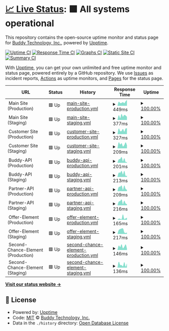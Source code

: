 # [📈 Live Status](https://status.buddy.insure): <!--live status--> **🟩 All systems operational**

This repository contains the open-source uptime monitor and status page for [Buddy Technology, Inc.](https://buddy.insure), powered by [Upptime](https://github.com/upptime/upptime).

[![Uptime CI](https://github.com/Buddy-Technology/buddy-monitoring/workflows/Uptime%20CI/badge.svg)](https://github.com/Buddy-Technology/buddy-monitoring/actions?query=workflow%3A%22Uptime+CI%22)
[![Response Time CI](https://github.com/Buddy-Technology/buddy-monitoring/workflows/Response%20Time%20CI/badge.svg)](https://github.com/Buddy-Technology/buddy-monitoring/actions?query=workflow%3A%22Response+Time+CI%22)
[![Graphs CI](https://github.com/Buddy-Technology/buddy-monitoring/workflows/Graphs%20CI/badge.svg)](https://github.com/Buddy-Technology/buddy-monitoring/actions?query=workflow%3A%22Graphs+CI%22)
[![Static Site CI](https://github.com/Buddy-Technology/buddy-monitoring/workflows/Static%20Site%20CI/badge.svg)](https://github.com/Buddy-Technology/buddy-monitoring/actions?query=workflow%3A%22Static+Site+CI%22)
[![Summary CI](https://github.com/Buddy-Technology/buddy-monitoring/workflows/Summary%20CI/badge.svg)](https://github.com/Buddy-Technology/buddy-monitoring/actions?query=workflow%3A%22Summary+CI%22)

With [Upptime](https://upptime.js.org), you can get your own unlimited and free uptime monitor and status page, powered entirely by a GitHub repository. We use [Issues](https://github.com/Buddy-Technology/buddy-monitoring/issues) as incident reports, [Actions](https://github.com/Buddy-Technology/buddy-monitoring/actions) as uptime monitors, and [Pages](https://status.buddy.insure) for the status page.

<!--start: status pages-->
<!-- This summary is generated by Upptime (https://github.com/upptime/upptime) -->
<!-- Do not edit this manually, your changes will be overwritten -->
<!-- prettier-ignore -->
| URL | Status | History | Response Time | Uptime |
| --- | ------ | ------- | ------------- | ------ |
| <img alt="" src="https://icons.duckduckgo.com/ip3/null.ico" height="13"> Main Site (Production) | 🟩 Up | [main-site-production.yml](https://github.com/Buddy-Technology/buddy-monitoring/commits/HEAD/history/main-site-production.yml) | <details><summary><img alt="Response time graph" src="./graphs/main-site-production/response-time-week.png" height="20"> 449ms</summary><br><a href="https://status.buddy.insure/history/main-site-production"><img alt="Response time 591" src="https://img.shields.io/endpoint?url=https%3A%2F%2Fraw.githubusercontent.com%2FBuddy-Technology%2Fbuddy-monitoring%2FHEAD%2Fapi%2Fmain-site-production%2Fresponse-time.json"></a><br><a href="https://status.buddy.insure/history/main-site-production"><img alt="24-hour response time 390" src="https://img.shields.io/endpoint?url=https%3A%2F%2Fraw.githubusercontent.com%2FBuddy-Technology%2Fbuddy-monitoring%2FHEAD%2Fapi%2Fmain-site-production%2Fresponse-time-day.json"></a><br><a href="https://status.buddy.insure/history/main-site-production"><img alt="7-day response time 449" src="https://img.shields.io/endpoint?url=https%3A%2F%2Fraw.githubusercontent.com%2FBuddy-Technology%2Fbuddy-monitoring%2FHEAD%2Fapi%2Fmain-site-production%2Fresponse-time-week.json"></a><br><a href="https://status.buddy.insure/history/main-site-production"><img alt="30-day response time 569" src="https://img.shields.io/endpoint?url=https%3A%2F%2Fraw.githubusercontent.com%2FBuddy-Technology%2Fbuddy-monitoring%2FHEAD%2Fapi%2Fmain-site-production%2Fresponse-time-month.json"></a><br><a href="https://status.buddy.insure/history/main-site-production"><img alt="1-year response time 591" src="https://img.shields.io/endpoint?url=https%3A%2F%2Fraw.githubusercontent.com%2FBuddy-Technology%2Fbuddy-monitoring%2FHEAD%2Fapi%2Fmain-site-production%2Fresponse-time-year.json"></a></details> | <details><summary><a href="https://status.buddy.insure/history/main-site-production">100.00%</a></summary><a href="https://status.buddy.insure/history/main-site-production"><img alt="All-time uptime 100.00%" src="https://img.shields.io/endpoint?url=https%3A%2F%2Fraw.githubusercontent.com%2FBuddy-Technology%2Fbuddy-monitoring%2FHEAD%2Fapi%2Fmain-site-production%2Fuptime.json"></a><br><a href="https://status.buddy.insure/history/main-site-production"><img alt="24-hour uptime 100.00%" src="https://img.shields.io/endpoint?url=https%3A%2F%2Fraw.githubusercontent.com%2FBuddy-Technology%2Fbuddy-monitoring%2FHEAD%2Fapi%2Fmain-site-production%2Fuptime-day.json"></a><br><a href="https://status.buddy.insure/history/main-site-production"><img alt="7-day uptime 100.00%" src="https://img.shields.io/endpoint?url=https%3A%2F%2Fraw.githubusercontent.com%2FBuddy-Technology%2Fbuddy-monitoring%2FHEAD%2Fapi%2Fmain-site-production%2Fuptime-week.json"></a><br><a href="https://status.buddy.insure/history/main-site-production"><img alt="30-day uptime 100.00%" src="https://img.shields.io/endpoint?url=https%3A%2F%2Fraw.githubusercontent.com%2FBuddy-Technology%2Fbuddy-monitoring%2FHEAD%2Fapi%2Fmain-site-production%2Fuptime-month.json"></a><br><a href="https://status.buddy.insure/history/main-site-production"><img alt="1-year uptime 100.00%" src="https://img.shields.io/endpoint?url=https%3A%2F%2Fraw.githubusercontent.com%2FBuddy-Technology%2Fbuddy-monitoring%2FHEAD%2Fapi%2Fmain-site-production%2Fuptime-year.json"></a></details>
| <img alt="" src="https://icons.duckduckgo.com/ip3/null.ico" height="13"> Main Site (Staging) | 🟩 Up | [main-site-staging.yml](https://github.com/Buddy-Technology/buddy-monitoring/commits/HEAD/history/main-site-staging.yml) | <details><summary><img alt="Response time graph" src="./graphs/main-site-staging/response-time-week.png" height="20"> 377ms</summary><br><a href="https://status.buddy.insure/history/main-site-staging"><img alt="Response time 287" src="https://img.shields.io/endpoint?url=https%3A%2F%2Fraw.githubusercontent.com%2FBuddy-Technology%2Fbuddy-monitoring%2FHEAD%2Fapi%2Fmain-site-staging%2Fresponse-time.json"></a><br><a href="https://status.buddy.insure/history/main-site-staging"><img alt="24-hour response time 421" src="https://img.shields.io/endpoint?url=https%3A%2F%2Fraw.githubusercontent.com%2FBuddy-Technology%2Fbuddy-monitoring%2FHEAD%2Fapi%2Fmain-site-staging%2Fresponse-time-day.json"></a><br><a href="https://status.buddy.insure/history/main-site-staging"><img alt="7-day response time 377" src="https://img.shields.io/endpoint?url=https%3A%2F%2Fraw.githubusercontent.com%2FBuddy-Technology%2Fbuddy-monitoring%2FHEAD%2Fapi%2Fmain-site-staging%2Fresponse-time-week.json"></a><br><a href="https://status.buddy.insure/history/main-site-staging"><img alt="30-day response time 312" src="https://img.shields.io/endpoint?url=https%3A%2F%2Fraw.githubusercontent.com%2FBuddy-Technology%2Fbuddy-monitoring%2FHEAD%2Fapi%2Fmain-site-staging%2Fresponse-time-month.json"></a><br><a href="https://status.buddy.insure/history/main-site-staging"><img alt="1-year response time 287" src="https://img.shields.io/endpoint?url=https%3A%2F%2Fraw.githubusercontent.com%2FBuddy-Technology%2Fbuddy-monitoring%2FHEAD%2Fapi%2Fmain-site-staging%2Fresponse-time-year.json"></a></details> | <details><summary><a href="https://status.buddy.insure/history/main-site-staging">100.00%</a></summary><a href="https://status.buddy.insure/history/main-site-staging"><img alt="All-time uptime 100.00%" src="https://img.shields.io/endpoint?url=https%3A%2F%2Fraw.githubusercontent.com%2FBuddy-Technology%2Fbuddy-monitoring%2FHEAD%2Fapi%2Fmain-site-staging%2Fuptime.json"></a><br><a href="https://status.buddy.insure/history/main-site-staging"><img alt="24-hour uptime 100.00%" src="https://img.shields.io/endpoint?url=https%3A%2F%2Fraw.githubusercontent.com%2FBuddy-Technology%2Fbuddy-monitoring%2FHEAD%2Fapi%2Fmain-site-staging%2Fuptime-day.json"></a><br><a href="https://status.buddy.insure/history/main-site-staging"><img alt="7-day uptime 100.00%" src="https://img.shields.io/endpoint?url=https%3A%2F%2Fraw.githubusercontent.com%2FBuddy-Technology%2Fbuddy-monitoring%2FHEAD%2Fapi%2Fmain-site-staging%2Fuptime-week.json"></a><br><a href="https://status.buddy.insure/history/main-site-staging"><img alt="30-day uptime 100.00%" src="https://img.shields.io/endpoint?url=https%3A%2F%2Fraw.githubusercontent.com%2FBuddy-Technology%2Fbuddy-monitoring%2FHEAD%2Fapi%2Fmain-site-staging%2Fuptime-month.json"></a><br><a href="https://status.buddy.insure/history/main-site-staging"><img alt="1-year uptime 100.00%" src="https://img.shields.io/endpoint?url=https%3A%2F%2Fraw.githubusercontent.com%2FBuddy-Technology%2Fbuddy-monitoring%2FHEAD%2Fapi%2Fmain-site-staging%2Fuptime-year.json"></a></details>
| <img alt="" src="https://icons.duckduckgo.com/ip3/null.ico" height="13"> Customer Site (Production) | 🟩 Up | [customer-site-production.yml](https://github.com/Buddy-Technology/buddy-monitoring/commits/HEAD/history/customer-site-production.yml) | <details><summary><img alt="Response time graph" src="./graphs/customer-site-production/response-time-week.png" height="20"> 327ms</summary><br><a href="https://status.buddy.insure/history/customer-site-production"><img alt="Response time 298" src="https://img.shields.io/endpoint?url=https%3A%2F%2Fraw.githubusercontent.com%2FBuddy-Technology%2Fbuddy-monitoring%2FHEAD%2Fapi%2Fcustomer-site-production%2Fresponse-time.json"></a><br><a href="https://status.buddy.insure/history/customer-site-production"><img alt="24-hour response time 522" src="https://img.shields.io/endpoint?url=https%3A%2F%2Fraw.githubusercontent.com%2FBuddy-Technology%2Fbuddy-monitoring%2FHEAD%2Fapi%2Fcustomer-site-production%2Fresponse-time-day.json"></a><br><a href="https://status.buddy.insure/history/customer-site-production"><img alt="7-day response time 327" src="https://img.shields.io/endpoint?url=https%3A%2F%2Fraw.githubusercontent.com%2FBuddy-Technology%2Fbuddy-monitoring%2FHEAD%2Fapi%2Fcustomer-site-production%2Fresponse-time-week.json"></a><br><a href="https://status.buddy.insure/history/customer-site-production"><img alt="30-day response time 269" src="https://img.shields.io/endpoint?url=https%3A%2F%2Fraw.githubusercontent.com%2FBuddy-Technology%2Fbuddy-monitoring%2FHEAD%2Fapi%2Fcustomer-site-production%2Fresponse-time-month.json"></a><br><a href="https://status.buddy.insure/history/customer-site-production"><img alt="1-year response time 298" src="https://img.shields.io/endpoint?url=https%3A%2F%2Fraw.githubusercontent.com%2FBuddy-Technology%2Fbuddy-monitoring%2FHEAD%2Fapi%2Fcustomer-site-production%2Fresponse-time-year.json"></a></details> | <details><summary><a href="https://status.buddy.insure/history/customer-site-production">100.00%</a></summary><a href="https://status.buddy.insure/history/customer-site-production"><img alt="All-time uptime 100.00%" src="https://img.shields.io/endpoint?url=https%3A%2F%2Fraw.githubusercontent.com%2FBuddy-Technology%2Fbuddy-monitoring%2FHEAD%2Fapi%2Fcustomer-site-production%2Fuptime.json"></a><br><a href="https://status.buddy.insure/history/customer-site-production"><img alt="24-hour uptime 100.00%" src="https://img.shields.io/endpoint?url=https%3A%2F%2Fraw.githubusercontent.com%2FBuddy-Technology%2Fbuddy-monitoring%2FHEAD%2Fapi%2Fcustomer-site-production%2Fuptime-day.json"></a><br><a href="https://status.buddy.insure/history/customer-site-production"><img alt="7-day uptime 100.00%" src="https://img.shields.io/endpoint?url=https%3A%2F%2Fraw.githubusercontent.com%2FBuddy-Technology%2Fbuddy-monitoring%2FHEAD%2Fapi%2Fcustomer-site-production%2Fuptime-week.json"></a><br><a href="https://status.buddy.insure/history/customer-site-production"><img alt="30-day uptime 100.00%" src="https://img.shields.io/endpoint?url=https%3A%2F%2Fraw.githubusercontent.com%2FBuddy-Technology%2Fbuddy-monitoring%2FHEAD%2Fapi%2Fcustomer-site-production%2Fuptime-month.json"></a><br><a href="https://status.buddy.insure/history/customer-site-production"><img alt="1-year uptime 100.00%" src="https://img.shields.io/endpoint?url=https%3A%2F%2Fraw.githubusercontent.com%2FBuddy-Technology%2Fbuddy-monitoring%2FHEAD%2Fapi%2Fcustomer-site-production%2Fuptime-year.json"></a></details>
| <img alt="" src="https://icons.duckduckgo.com/ip3/null.ico" height="13"> Customer Site (Staging) | 🟩 Up | [customer-site-staging.yml](https://github.com/Buddy-Technology/buddy-monitoring/commits/HEAD/history/customer-site-staging.yml) | <details><summary><img alt="Response time graph" src="./graphs/customer-site-staging/response-time-week.png" height="20"> 209ms</summary><br><a href="https://status.buddy.insure/history/customer-site-staging"><img alt="Response time 271" src="https://img.shields.io/endpoint?url=https%3A%2F%2Fraw.githubusercontent.com%2FBuddy-Technology%2Fbuddy-monitoring%2FHEAD%2Fapi%2Fcustomer-site-staging%2Fresponse-time.json"></a><br><a href="https://status.buddy.insure/history/customer-site-staging"><img alt="24-hour response time 209" src="https://img.shields.io/endpoint?url=https%3A%2F%2Fraw.githubusercontent.com%2FBuddy-Technology%2Fbuddy-monitoring%2FHEAD%2Fapi%2Fcustomer-site-staging%2Fresponse-time-day.json"></a><br><a href="https://status.buddy.insure/history/customer-site-staging"><img alt="7-day response time 209" src="https://img.shields.io/endpoint?url=https%3A%2F%2Fraw.githubusercontent.com%2FBuddy-Technology%2Fbuddy-monitoring%2FHEAD%2Fapi%2Fcustomer-site-staging%2Fresponse-time-week.json"></a><br><a href="https://status.buddy.insure/history/customer-site-staging"><img alt="30-day response time 265" src="https://img.shields.io/endpoint?url=https%3A%2F%2Fraw.githubusercontent.com%2FBuddy-Technology%2Fbuddy-monitoring%2FHEAD%2Fapi%2Fcustomer-site-staging%2Fresponse-time-month.json"></a><br><a href="https://status.buddy.insure/history/customer-site-staging"><img alt="1-year response time 271" src="https://img.shields.io/endpoint?url=https%3A%2F%2Fraw.githubusercontent.com%2FBuddy-Technology%2Fbuddy-monitoring%2FHEAD%2Fapi%2Fcustomer-site-staging%2Fresponse-time-year.json"></a></details> | <details><summary><a href="https://status.buddy.insure/history/customer-site-staging">100.00%</a></summary><a href="https://status.buddy.insure/history/customer-site-staging"><img alt="All-time uptime 100.00%" src="https://img.shields.io/endpoint?url=https%3A%2F%2Fraw.githubusercontent.com%2FBuddy-Technology%2Fbuddy-monitoring%2FHEAD%2Fapi%2Fcustomer-site-staging%2Fuptime.json"></a><br><a href="https://status.buddy.insure/history/customer-site-staging"><img alt="24-hour uptime 100.00%" src="https://img.shields.io/endpoint?url=https%3A%2F%2Fraw.githubusercontent.com%2FBuddy-Technology%2Fbuddy-monitoring%2FHEAD%2Fapi%2Fcustomer-site-staging%2Fuptime-day.json"></a><br><a href="https://status.buddy.insure/history/customer-site-staging"><img alt="7-day uptime 100.00%" src="https://img.shields.io/endpoint?url=https%3A%2F%2Fraw.githubusercontent.com%2FBuddy-Technology%2Fbuddy-monitoring%2FHEAD%2Fapi%2Fcustomer-site-staging%2Fuptime-week.json"></a><br><a href="https://status.buddy.insure/history/customer-site-staging"><img alt="30-day uptime 100.00%" src="https://img.shields.io/endpoint?url=https%3A%2F%2Fraw.githubusercontent.com%2FBuddy-Technology%2Fbuddy-monitoring%2FHEAD%2Fapi%2Fcustomer-site-staging%2Fuptime-month.json"></a><br><a href="https://status.buddy.insure/history/customer-site-staging"><img alt="1-year uptime 100.00%" src="https://img.shields.io/endpoint?url=https%3A%2F%2Fraw.githubusercontent.com%2FBuddy-Technology%2Fbuddy-monitoring%2FHEAD%2Fapi%2Fcustomer-site-staging%2Fuptime-year.json"></a></details>
| <img alt="" src="https://icons.duckduckgo.com/ip3/null.ico" height="13"> Buddy-API (Production) | 🟩 Up | [buddy-api-production.yml](https://github.com/Buddy-Technology/buddy-monitoring/commits/HEAD/history/buddy-api-production.yml) | <details><summary><img alt="Response time graph" src="./graphs/buddy-api-production/response-time-week.png" height="20"> 201ms</summary><br><a href="https://status.buddy.insure/history/buddy-api-production"><img alt="Response time 199" src="https://img.shields.io/endpoint?url=https%3A%2F%2Fraw.githubusercontent.com%2FBuddy-Technology%2Fbuddy-monitoring%2FHEAD%2Fapi%2Fbuddy-api-production%2Fresponse-time.json"></a><br><a href="https://status.buddy.insure/history/buddy-api-production"><img alt="24-hour response time 346" src="https://img.shields.io/endpoint?url=https%3A%2F%2Fraw.githubusercontent.com%2FBuddy-Technology%2Fbuddy-monitoring%2FHEAD%2Fapi%2Fbuddy-api-production%2Fresponse-time-day.json"></a><br><a href="https://status.buddy.insure/history/buddy-api-production"><img alt="7-day response time 201" src="https://img.shields.io/endpoint?url=https%3A%2F%2Fraw.githubusercontent.com%2FBuddy-Technology%2Fbuddy-monitoring%2FHEAD%2Fapi%2Fbuddy-api-production%2Fresponse-time-week.json"></a><br><a href="https://status.buddy.insure/history/buddy-api-production"><img alt="30-day response time 187" src="https://img.shields.io/endpoint?url=https%3A%2F%2Fraw.githubusercontent.com%2FBuddy-Technology%2Fbuddy-monitoring%2FHEAD%2Fapi%2Fbuddy-api-production%2Fresponse-time-month.json"></a><br><a href="https://status.buddy.insure/history/buddy-api-production"><img alt="1-year response time 199" src="https://img.shields.io/endpoint?url=https%3A%2F%2Fraw.githubusercontent.com%2FBuddy-Technology%2Fbuddy-monitoring%2FHEAD%2Fapi%2Fbuddy-api-production%2Fresponse-time-year.json"></a></details> | <details><summary><a href="https://status.buddy.insure/history/buddy-api-production">100.00%</a></summary><a href="https://status.buddy.insure/history/buddy-api-production"><img alt="All-time uptime 100.00%" src="https://img.shields.io/endpoint?url=https%3A%2F%2Fraw.githubusercontent.com%2FBuddy-Technology%2Fbuddy-monitoring%2FHEAD%2Fapi%2Fbuddy-api-production%2Fuptime.json"></a><br><a href="https://status.buddy.insure/history/buddy-api-production"><img alt="24-hour uptime 100.00%" src="https://img.shields.io/endpoint?url=https%3A%2F%2Fraw.githubusercontent.com%2FBuddy-Technology%2Fbuddy-monitoring%2FHEAD%2Fapi%2Fbuddy-api-production%2Fuptime-day.json"></a><br><a href="https://status.buddy.insure/history/buddy-api-production"><img alt="7-day uptime 100.00%" src="https://img.shields.io/endpoint?url=https%3A%2F%2Fraw.githubusercontent.com%2FBuddy-Technology%2Fbuddy-monitoring%2FHEAD%2Fapi%2Fbuddy-api-production%2Fuptime-week.json"></a><br><a href="https://status.buddy.insure/history/buddy-api-production"><img alt="30-day uptime 100.00%" src="https://img.shields.io/endpoint?url=https%3A%2F%2Fraw.githubusercontent.com%2FBuddy-Technology%2Fbuddy-monitoring%2FHEAD%2Fapi%2Fbuddy-api-production%2Fuptime-month.json"></a><br><a href="https://status.buddy.insure/history/buddy-api-production"><img alt="1-year uptime 100.00%" src="https://img.shields.io/endpoint?url=https%3A%2F%2Fraw.githubusercontent.com%2FBuddy-Technology%2Fbuddy-monitoring%2FHEAD%2Fapi%2Fbuddy-api-production%2Fuptime-year.json"></a></details>
| <img alt="" src="https://icons.duckduckgo.com/ip3/null.ico" height="13"> Buddy-API (Staging) | 🟩 Up | [buddy-api-staging.yml](https://github.com/Buddy-Technology/buddy-monitoring/commits/HEAD/history/buddy-api-staging.yml) | <details><summary><img alt="Response time graph" src="./graphs/buddy-api-staging/response-time-week.png" height="20"> 213ms</summary><br><a href="https://status.buddy.insure/history/buddy-api-staging"><img alt="Response time 192" src="https://img.shields.io/endpoint?url=https%3A%2F%2Fraw.githubusercontent.com%2FBuddy-Technology%2Fbuddy-monitoring%2FHEAD%2Fapi%2Fbuddy-api-staging%2Fresponse-time.json"></a><br><a href="https://status.buddy.insure/history/buddy-api-staging"><img alt="24-hour response time 339" src="https://img.shields.io/endpoint?url=https%3A%2F%2Fraw.githubusercontent.com%2FBuddy-Technology%2Fbuddy-monitoring%2FHEAD%2Fapi%2Fbuddy-api-staging%2Fresponse-time-day.json"></a><br><a href="https://status.buddy.insure/history/buddy-api-staging"><img alt="7-day response time 213" src="https://img.shields.io/endpoint?url=https%3A%2F%2Fraw.githubusercontent.com%2FBuddy-Technology%2Fbuddy-monitoring%2FHEAD%2Fapi%2Fbuddy-api-staging%2Fresponse-time-week.json"></a><br><a href="https://status.buddy.insure/history/buddy-api-staging"><img alt="30-day response time 177" src="https://img.shields.io/endpoint?url=https%3A%2F%2Fraw.githubusercontent.com%2FBuddy-Technology%2Fbuddy-monitoring%2FHEAD%2Fapi%2Fbuddy-api-staging%2Fresponse-time-month.json"></a><br><a href="https://status.buddy.insure/history/buddy-api-staging"><img alt="1-year response time 192" src="https://img.shields.io/endpoint?url=https%3A%2F%2Fraw.githubusercontent.com%2FBuddy-Technology%2Fbuddy-monitoring%2FHEAD%2Fapi%2Fbuddy-api-staging%2Fresponse-time-year.json"></a></details> | <details><summary><a href="https://status.buddy.insure/history/buddy-api-staging">100.00%</a></summary><a href="https://status.buddy.insure/history/buddy-api-staging"><img alt="All-time uptime 100.00%" src="https://img.shields.io/endpoint?url=https%3A%2F%2Fraw.githubusercontent.com%2FBuddy-Technology%2Fbuddy-monitoring%2FHEAD%2Fapi%2Fbuddy-api-staging%2Fuptime.json"></a><br><a href="https://status.buddy.insure/history/buddy-api-staging"><img alt="24-hour uptime 100.00%" src="https://img.shields.io/endpoint?url=https%3A%2F%2Fraw.githubusercontent.com%2FBuddy-Technology%2Fbuddy-monitoring%2FHEAD%2Fapi%2Fbuddy-api-staging%2Fuptime-day.json"></a><br><a href="https://status.buddy.insure/history/buddy-api-staging"><img alt="7-day uptime 100.00%" src="https://img.shields.io/endpoint?url=https%3A%2F%2Fraw.githubusercontent.com%2FBuddy-Technology%2Fbuddy-monitoring%2FHEAD%2Fapi%2Fbuddy-api-staging%2Fuptime-week.json"></a><br><a href="https://status.buddy.insure/history/buddy-api-staging"><img alt="30-day uptime 100.00%" src="https://img.shields.io/endpoint?url=https%3A%2F%2Fraw.githubusercontent.com%2FBuddy-Technology%2Fbuddy-monitoring%2FHEAD%2Fapi%2Fbuddy-api-staging%2Fuptime-month.json"></a><br><a href="https://status.buddy.insure/history/buddy-api-staging"><img alt="1-year uptime 100.00%" src="https://img.shields.io/endpoint?url=https%3A%2F%2Fraw.githubusercontent.com%2FBuddy-Technology%2Fbuddy-monitoring%2FHEAD%2Fapi%2Fbuddy-api-staging%2Fuptime-year.json"></a></details>
| <img alt="" src="https://icons.duckduckgo.com/ip3/null.ico" height="13"> Partner-API (Production) | 🟩 Up | [partner-api-production.yml](https://github.com/Buddy-Technology/buddy-monitoring/commits/HEAD/history/partner-api-production.yml) | <details><summary><img alt="Response time graph" src="./graphs/partner-api-production/response-time-week.png" height="20"> 209ms</summary><br><a href="https://status.buddy.insure/history/partner-api-production"><img alt="Response time 191" src="https://img.shields.io/endpoint?url=https%3A%2F%2Fraw.githubusercontent.com%2FBuddy-Technology%2Fbuddy-monitoring%2FHEAD%2Fapi%2Fpartner-api-production%2Fresponse-time.json"></a><br><a href="https://status.buddy.insure/history/partner-api-production"><img alt="24-hour response time 348" src="https://img.shields.io/endpoint?url=https%3A%2F%2Fraw.githubusercontent.com%2FBuddy-Technology%2Fbuddy-monitoring%2FHEAD%2Fapi%2Fpartner-api-production%2Fresponse-time-day.json"></a><br><a href="https://status.buddy.insure/history/partner-api-production"><img alt="7-day response time 209" src="https://img.shields.io/endpoint?url=https%3A%2F%2Fraw.githubusercontent.com%2FBuddy-Technology%2Fbuddy-monitoring%2FHEAD%2Fapi%2Fpartner-api-production%2Fresponse-time-week.json"></a><br><a href="https://status.buddy.insure/history/partner-api-production"><img alt="30-day response time 179" src="https://img.shields.io/endpoint?url=https%3A%2F%2Fraw.githubusercontent.com%2FBuddy-Technology%2Fbuddy-monitoring%2FHEAD%2Fapi%2Fpartner-api-production%2Fresponse-time-month.json"></a><br><a href="https://status.buddy.insure/history/partner-api-production"><img alt="1-year response time 191" src="https://img.shields.io/endpoint?url=https%3A%2F%2Fraw.githubusercontent.com%2FBuddy-Technology%2Fbuddy-monitoring%2FHEAD%2Fapi%2Fpartner-api-production%2Fresponse-time-year.json"></a></details> | <details><summary><a href="https://status.buddy.insure/history/partner-api-production">100.00%</a></summary><a href="https://status.buddy.insure/history/partner-api-production"><img alt="All-time uptime 100.00%" src="https://img.shields.io/endpoint?url=https%3A%2F%2Fraw.githubusercontent.com%2FBuddy-Technology%2Fbuddy-monitoring%2FHEAD%2Fapi%2Fpartner-api-production%2Fuptime.json"></a><br><a href="https://status.buddy.insure/history/partner-api-production"><img alt="24-hour uptime 100.00%" src="https://img.shields.io/endpoint?url=https%3A%2F%2Fraw.githubusercontent.com%2FBuddy-Technology%2Fbuddy-monitoring%2FHEAD%2Fapi%2Fpartner-api-production%2Fuptime-day.json"></a><br><a href="https://status.buddy.insure/history/partner-api-production"><img alt="7-day uptime 100.00%" src="https://img.shields.io/endpoint?url=https%3A%2F%2Fraw.githubusercontent.com%2FBuddy-Technology%2Fbuddy-monitoring%2FHEAD%2Fapi%2Fpartner-api-production%2Fuptime-week.json"></a><br><a href="https://status.buddy.insure/history/partner-api-production"><img alt="30-day uptime 100.00%" src="https://img.shields.io/endpoint?url=https%3A%2F%2Fraw.githubusercontent.com%2FBuddy-Technology%2Fbuddy-monitoring%2FHEAD%2Fapi%2Fpartner-api-production%2Fuptime-month.json"></a><br><a href="https://status.buddy.insure/history/partner-api-production"><img alt="1-year uptime 100.00%" src="https://img.shields.io/endpoint?url=https%3A%2F%2Fraw.githubusercontent.com%2FBuddy-Technology%2Fbuddy-monitoring%2FHEAD%2Fapi%2Fpartner-api-production%2Fuptime-year.json"></a></details>
| <img alt="" src="https://icons.duckduckgo.com/ip3/null.ico" height="13"> Partner-API (Staging) | 🟩 Up | [partner-api-staging.yml](https://github.com/Buddy-Technology/buddy-monitoring/commits/HEAD/history/partner-api-staging.yml) | <details><summary><img alt="Response time graph" src="./graphs/partner-api-staging/response-time-week.png" height="20"> 216ms</summary><br><a href="https://status.buddy.insure/history/partner-api-staging"><img alt="Response time 180" src="https://img.shields.io/endpoint?url=https%3A%2F%2Fraw.githubusercontent.com%2FBuddy-Technology%2Fbuddy-monitoring%2FHEAD%2Fapi%2Fpartner-api-staging%2Fresponse-time.json"></a><br><a href="https://status.buddy.insure/history/partner-api-staging"><img alt="24-hour response time 345" src="https://img.shields.io/endpoint?url=https%3A%2F%2Fraw.githubusercontent.com%2FBuddy-Technology%2Fbuddy-monitoring%2FHEAD%2Fapi%2Fpartner-api-staging%2Fresponse-time-day.json"></a><br><a href="https://status.buddy.insure/history/partner-api-staging"><img alt="7-day response time 216" src="https://img.shields.io/endpoint?url=https%3A%2F%2Fraw.githubusercontent.com%2FBuddy-Technology%2Fbuddy-monitoring%2FHEAD%2Fapi%2Fpartner-api-staging%2Fresponse-time-week.json"></a><br><a href="https://status.buddy.insure/history/partner-api-staging"><img alt="30-day response time 180" src="https://img.shields.io/endpoint?url=https%3A%2F%2Fraw.githubusercontent.com%2FBuddy-Technology%2Fbuddy-monitoring%2FHEAD%2Fapi%2Fpartner-api-staging%2Fresponse-time-month.json"></a><br><a href="https://status.buddy.insure/history/partner-api-staging"><img alt="1-year response time 180" src="https://img.shields.io/endpoint?url=https%3A%2F%2Fraw.githubusercontent.com%2FBuddy-Technology%2Fbuddy-monitoring%2FHEAD%2Fapi%2Fpartner-api-staging%2Fresponse-time-year.json"></a></details> | <details><summary><a href="https://status.buddy.insure/history/partner-api-staging">100.00%</a></summary><a href="https://status.buddy.insure/history/partner-api-staging"><img alt="All-time uptime 100.00%" src="https://img.shields.io/endpoint?url=https%3A%2F%2Fraw.githubusercontent.com%2FBuddy-Technology%2Fbuddy-monitoring%2FHEAD%2Fapi%2Fpartner-api-staging%2Fuptime.json"></a><br><a href="https://status.buddy.insure/history/partner-api-staging"><img alt="24-hour uptime 100.00%" src="https://img.shields.io/endpoint?url=https%3A%2F%2Fraw.githubusercontent.com%2FBuddy-Technology%2Fbuddy-monitoring%2FHEAD%2Fapi%2Fpartner-api-staging%2Fuptime-day.json"></a><br><a href="https://status.buddy.insure/history/partner-api-staging"><img alt="7-day uptime 100.00%" src="https://img.shields.io/endpoint?url=https%3A%2F%2Fraw.githubusercontent.com%2FBuddy-Technology%2Fbuddy-monitoring%2FHEAD%2Fapi%2Fpartner-api-staging%2Fuptime-week.json"></a><br><a href="https://status.buddy.insure/history/partner-api-staging"><img alt="30-day uptime 100.00%" src="https://img.shields.io/endpoint?url=https%3A%2F%2Fraw.githubusercontent.com%2FBuddy-Technology%2Fbuddy-monitoring%2FHEAD%2Fapi%2Fpartner-api-staging%2Fuptime-month.json"></a><br><a href="https://status.buddy.insure/history/partner-api-staging"><img alt="1-year uptime 100.00%" src="https://img.shields.io/endpoint?url=https%3A%2F%2Fraw.githubusercontent.com%2FBuddy-Technology%2Fbuddy-monitoring%2FHEAD%2Fapi%2Fpartner-api-staging%2Fuptime-year.json"></a></details>
| <img alt="" src="https://icons.duckduckgo.com/ip3/null.ico" height="13"> Offer-Element (Production) | 🟩 Up | [offer-element-production.yml](https://github.com/Buddy-Technology/buddy-monitoring/commits/HEAD/history/offer-element-production.yml) | <details><summary><img alt="Response time graph" src="./graphs/offer-element-production/response-time-week.png" height="20"> 165ms</summary><br><a href="https://status.buddy.insure/history/offer-element-production"><img alt="Response time 205" src="https://img.shields.io/endpoint?url=https%3A%2F%2Fraw.githubusercontent.com%2FBuddy-Technology%2Fbuddy-monitoring%2FHEAD%2Fapi%2Foffer-element-production%2Fresponse-time.json"></a><br><a href="https://status.buddy.insure/history/offer-element-production"><img alt="24-hour response time 145" src="https://img.shields.io/endpoint?url=https%3A%2F%2Fraw.githubusercontent.com%2FBuddy-Technology%2Fbuddy-monitoring%2FHEAD%2Fapi%2Foffer-element-production%2Fresponse-time-day.json"></a><br><a href="https://status.buddy.insure/history/offer-element-production"><img alt="7-day response time 165" src="https://img.shields.io/endpoint?url=https%3A%2F%2Fraw.githubusercontent.com%2FBuddy-Technology%2Fbuddy-monitoring%2FHEAD%2Fapi%2Foffer-element-production%2Fresponse-time-week.json"></a><br><a href="https://status.buddy.insure/history/offer-element-production"><img alt="30-day response time 215" src="https://img.shields.io/endpoint?url=https%3A%2F%2Fraw.githubusercontent.com%2FBuddy-Technology%2Fbuddy-monitoring%2FHEAD%2Fapi%2Foffer-element-production%2Fresponse-time-month.json"></a><br><a href="https://status.buddy.insure/history/offer-element-production"><img alt="1-year response time 205" src="https://img.shields.io/endpoint?url=https%3A%2F%2Fraw.githubusercontent.com%2FBuddy-Technology%2Fbuddy-monitoring%2FHEAD%2Fapi%2Foffer-element-production%2Fresponse-time-year.json"></a></details> | <details><summary><a href="https://status.buddy.insure/history/offer-element-production">100.00%</a></summary><a href="https://status.buddy.insure/history/offer-element-production"><img alt="All-time uptime 100.00%" src="https://img.shields.io/endpoint?url=https%3A%2F%2Fraw.githubusercontent.com%2FBuddy-Technology%2Fbuddy-monitoring%2FHEAD%2Fapi%2Foffer-element-production%2Fuptime.json"></a><br><a href="https://status.buddy.insure/history/offer-element-production"><img alt="24-hour uptime 100.00%" src="https://img.shields.io/endpoint?url=https%3A%2F%2Fraw.githubusercontent.com%2FBuddy-Technology%2Fbuddy-monitoring%2FHEAD%2Fapi%2Foffer-element-production%2Fuptime-day.json"></a><br><a href="https://status.buddy.insure/history/offer-element-production"><img alt="7-day uptime 100.00%" src="https://img.shields.io/endpoint?url=https%3A%2F%2Fraw.githubusercontent.com%2FBuddy-Technology%2Fbuddy-monitoring%2FHEAD%2Fapi%2Foffer-element-production%2Fuptime-week.json"></a><br><a href="https://status.buddy.insure/history/offer-element-production"><img alt="30-day uptime 100.00%" src="https://img.shields.io/endpoint?url=https%3A%2F%2Fraw.githubusercontent.com%2FBuddy-Technology%2Fbuddy-monitoring%2FHEAD%2Fapi%2Foffer-element-production%2Fuptime-month.json"></a><br><a href="https://status.buddy.insure/history/offer-element-production"><img alt="1-year uptime 100.00%" src="https://img.shields.io/endpoint?url=https%3A%2F%2Fraw.githubusercontent.com%2FBuddy-Technology%2Fbuddy-monitoring%2FHEAD%2Fapi%2Foffer-element-production%2Fuptime-year.json"></a></details>
| <img alt="" src="https://icons.duckduckgo.com/ip3/null.ico" height="13"> Offer-Element (Staging) | 🟩 Up | [offer-element-staging.yml](https://github.com/Buddy-Technology/buddy-monitoring/commits/HEAD/history/offer-element-staging.yml) | <details><summary><img alt="Response time graph" src="./graphs/offer-element-staging/response-time-week.png" height="20"> 217ms</summary><br><a href="https://status.buddy.insure/history/offer-element-staging"><img alt="Response time 161" src="https://img.shields.io/endpoint?url=https%3A%2F%2Fraw.githubusercontent.com%2FBuddy-Technology%2Fbuddy-monitoring%2FHEAD%2Fapi%2Foffer-element-staging%2Fresponse-time.json"></a><br><a href="https://status.buddy.insure/history/offer-element-staging"><img alt="24-hour response time 435" src="https://img.shields.io/endpoint?url=https%3A%2F%2Fraw.githubusercontent.com%2FBuddy-Technology%2Fbuddy-monitoring%2FHEAD%2Fapi%2Foffer-element-staging%2Fresponse-time-day.json"></a><br><a href="https://status.buddy.insure/history/offer-element-staging"><img alt="7-day response time 217" src="https://img.shields.io/endpoint?url=https%3A%2F%2Fraw.githubusercontent.com%2FBuddy-Technology%2Fbuddy-monitoring%2FHEAD%2Fapi%2Foffer-element-staging%2Fresponse-time-week.json"></a><br><a href="https://status.buddy.insure/history/offer-element-staging"><img alt="30-day response time 158" src="https://img.shields.io/endpoint?url=https%3A%2F%2Fraw.githubusercontent.com%2FBuddy-Technology%2Fbuddy-monitoring%2FHEAD%2Fapi%2Foffer-element-staging%2Fresponse-time-month.json"></a><br><a href="https://status.buddy.insure/history/offer-element-staging"><img alt="1-year response time 161" src="https://img.shields.io/endpoint?url=https%3A%2F%2Fraw.githubusercontent.com%2FBuddy-Technology%2Fbuddy-monitoring%2FHEAD%2Fapi%2Foffer-element-staging%2Fresponse-time-year.json"></a></details> | <details><summary><a href="https://status.buddy.insure/history/offer-element-staging">100.00%</a></summary><a href="https://status.buddy.insure/history/offer-element-staging"><img alt="All-time uptime 100.00%" src="https://img.shields.io/endpoint?url=https%3A%2F%2Fraw.githubusercontent.com%2FBuddy-Technology%2Fbuddy-monitoring%2FHEAD%2Fapi%2Foffer-element-staging%2Fuptime.json"></a><br><a href="https://status.buddy.insure/history/offer-element-staging"><img alt="24-hour uptime 100.00%" src="https://img.shields.io/endpoint?url=https%3A%2F%2Fraw.githubusercontent.com%2FBuddy-Technology%2Fbuddy-monitoring%2FHEAD%2Fapi%2Foffer-element-staging%2Fuptime-day.json"></a><br><a href="https://status.buddy.insure/history/offer-element-staging"><img alt="7-day uptime 100.00%" src="https://img.shields.io/endpoint?url=https%3A%2F%2Fraw.githubusercontent.com%2FBuddy-Technology%2Fbuddy-monitoring%2FHEAD%2Fapi%2Foffer-element-staging%2Fuptime-week.json"></a><br><a href="https://status.buddy.insure/history/offer-element-staging"><img alt="30-day uptime 100.00%" src="https://img.shields.io/endpoint?url=https%3A%2F%2Fraw.githubusercontent.com%2FBuddy-Technology%2Fbuddy-monitoring%2FHEAD%2Fapi%2Foffer-element-staging%2Fuptime-month.json"></a><br><a href="https://status.buddy.insure/history/offer-element-staging"><img alt="1-year uptime 100.00%" src="https://img.shields.io/endpoint?url=https%3A%2F%2Fraw.githubusercontent.com%2FBuddy-Technology%2Fbuddy-monitoring%2FHEAD%2Fapi%2Foffer-element-staging%2Fuptime-year.json"></a></details>
| <img alt="" src="https://icons.duckduckgo.com/ip3/null.ico" height="13"> Second-Chance-Element (Production) | 🟩 Up | [second-chance-element-production.yml](https://github.com/Buddy-Technology/buddy-monitoring/commits/HEAD/history/second-chance-element-production.yml) | <details><summary><img alt="Response time graph" src="./graphs/second-chance-element-production/response-time-week.png" height="20"> 146ms</summary><br><a href="https://status.buddy.insure/history/second-chance-element-production"><img alt="Response time 203" src="https://img.shields.io/endpoint?url=https%3A%2F%2Fraw.githubusercontent.com%2FBuddy-Technology%2Fbuddy-monitoring%2FHEAD%2Fapi%2Fsecond-chance-element-production%2Fresponse-time.json"></a><br><a href="https://status.buddy.insure/history/second-chance-element-production"><img alt="24-hour response time 226" src="https://img.shields.io/endpoint?url=https%3A%2F%2Fraw.githubusercontent.com%2FBuddy-Technology%2Fbuddy-monitoring%2FHEAD%2Fapi%2Fsecond-chance-element-production%2Fresponse-time-day.json"></a><br><a href="https://status.buddy.insure/history/second-chance-element-production"><img alt="7-day response time 146" src="https://img.shields.io/endpoint?url=https%3A%2F%2Fraw.githubusercontent.com%2FBuddy-Technology%2Fbuddy-monitoring%2FHEAD%2Fapi%2Fsecond-chance-element-production%2Fresponse-time-week.json"></a><br><a href="https://status.buddy.insure/history/second-chance-element-production"><img alt="30-day response time 194" src="https://img.shields.io/endpoint?url=https%3A%2F%2Fraw.githubusercontent.com%2FBuddy-Technology%2Fbuddy-monitoring%2FHEAD%2Fapi%2Fsecond-chance-element-production%2Fresponse-time-month.json"></a><br><a href="https://status.buddy.insure/history/second-chance-element-production"><img alt="1-year response time 203" src="https://img.shields.io/endpoint?url=https%3A%2F%2Fraw.githubusercontent.com%2FBuddy-Technology%2Fbuddy-monitoring%2FHEAD%2Fapi%2Fsecond-chance-element-production%2Fresponse-time-year.json"></a></details> | <details><summary><a href="https://status.buddy.insure/history/second-chance-element-production">100.00%</a></summary><a href="https://status.buddy.insure/history/second-chance-element-production"><img alt="All-time uptime 100.00%" src="https://img.shields.io/endpoint?url=https%3A%2F%2Fraw.githubusercontent.com%2FBuddy-Technology%2Fbuddy-monitoring%2FHEAD%2Fapi%2Fsecond-chance-element-production%2Fuptime.json"></a><br><a href="https://status.buddy.insure/history/second-chance-element-production"><img alt="24-hour uptime 100.00%" src="https://img.shields.io/endpoint?url=https%3A%2F%2Fraw.githubusercontent.com%2FBuddy-Technology%2Fbuddy-monitoring%2FHEAD%2Fapi%2Fsecond-chance-element-production%2Fuptime-day.json"></a><br><a href="https://status.buddy.insure/history/second-chance-element-production"><img alt="7-day uptime 100.00%" src="https://img.shields.io/endpoint?url=https%3A%2F%2Fraw.githubusercontent.com%2FBuddy-Technology%2Fbuddy-monitoring%2FHEAD%2Fapi%2Fsecond-chance-element-production%2Fuptime-week.json"></a><br><a href="https://status.buddy.insure/history/second-chance-element-production"><img alt="30-day uptime 100.00%" src="https://img.shields.io/endpoint?url=https%3A%2F%2Fraw.githubusercontent.com%2FBuddy-Technology%2Fbuddy-monitoring%2FHEAD%2Fapi%2Fsecond-chance-element-production%2Fuptime-month.json"></a><br><a href="https://status.buddy.insure/history/second-chance-element-production"><img alt="1-year uptime 100.00%" src="https://img.shields.io/endpoint?url=https%3A%2F%2Fraw.githubusercontent.com%2FBuddy-Technology%2Fbuddy-monitoring%2FHEAD%2Fapi%2Fsecond-chance-element-production%2Fuptime-year.json"></a></details>
| <img alt="" src="https://icons.duckduckgo.com/ip3/null.ico" height="13"> Second-Chance-Element (Staging) | 🟩 Up | [second-chance-element-staging.yml](https://github.com/Buddy-Technology/buddy-monitoring/commits/HEAD/history/second-chance-element-staging.yml) | <details><summary><img alt="Response time graph" src="./graphs/second-chance-element-staging/response-time-week.png" height="20"> 136ms</summary><br><a href="https://status.buddy.insure/history/second-chance-element-staging"><img alt="Response time 194" src="https://img.shields.io/endpoint?url=https%3A%2F%2Fraw.githubusercontent.com%2FBuddy-Technology%2Fbuddy-monitoring%2FHEAD%2Fapi%2Fsecond-chance-element-staging%2Fresponse-time.json"></a><br><a href="https://status.buddy.insure/history/second-chance-element-staging"><img alt="24-hour response time 161" src="https://img.shields.io/endpoint?url=https%3A%2F%2Fraw.githubusercontent.com%2FBuddy-Technology%2Fbuddy-monitoring%2FHEAD%2Fapi%2Fsecond-chance-element-staging%2Fresponse-time-day.json"></a><br><a href="https://status.buddy.insure/history/second-chance-element-staging"><img alt="7-day response time 136" src="https://img.shields.io/endpoint?url=https%3A%2F%2Fraw.githubusercontent.com%2FBuddy-Technology%2Fbuddy-monitoring%2FHEAD%2Fapi%2Fsecond-chance-element-staging%2Fresponse-time-week.json"></a><br><a href="https://status.buddy.insure/history/second-chance-element-staging"><img alt="30-day response time 166" src="https://img.shields.io/endpoint?url=https%3A%2F%2Fraw.githubusercontent.com%2FBuddy-Technology%2Fbuddy-monitoring%2FHEAD%2Fapi%2Fsecond-chance-element-staging%2Fresponse-time-month.json"></a><br><a href="https://status.buddy.insure/history/second-chance-element-staging"><img alt="1-year response time 194" src="https://img.shields.io/endpoint?url=https%3A%2F%2Fraw.githubusercontent.com%2FBuddy-Technology%2Fbuddy-monitoring%2FHEAD%2Fapi%2Fsecond-chance-element-staging%2Fresponse-time-year.json"></a></details> | <details><summary><a href="https://status.buddy.insure/history/second-chance-element-staging">100.00%</a></summary><a href="https://status.buddy.insure/history/second-chance-element-staging"><img alt="All-time uptime 100.00%" src="https://img.shields.io/endpoint?url=https%3A%2F%2Fraw.githubusercontent.com%2FBuddy-Technology%2Fbuddy-monitoring%2FHEAD%2Fapi%2Fsecond-chance-element-staging%2Fuptime.json"></a><br><a href="https://status.buddy.insure/history/second-chance-element-staging"><img alt="24-hour uptime 100.00%" src="https://img.shields.io/endpoint?url=https%3A%2F%2Fraw.githubusercontent.com%2FBuddy-Technology%2Fbuddy-monitoring%2FHEAD%2Fapi%2Fsecond-chance-element-staging%2Fuptime-day.json"></a><br><a href="https://status.buddy.insure/history/second-chance-element-staging"><img alt="7-day uptime 100.00%" src="https://img.shields.io/endpoint?url=https%3A%2F%2Fraw.githubusercontent.com%2FBuddy-Technology%2Fbuddy-monitoring%2FHEAD%2Fapi%2Fsecond-chance-element-staging%2Fuptime-week.json"></a><br><a href="https://status.buddy.insure/history/second-chance-element-staging"><img alt="30-day uptime 100.00%" src="https://img.shields.io/endpoint?url=https%3A%2F%2Fraw.githubusercontent.com%2FBuddy-Technology%2Fbuddy-monitoring%2FHEAD%2Fapi%2Fsecond-chance-element-staging%2Fuptime-month.json"></a><br><a href="https://status.buddy.insure/history/second-chance-element-staging"><img alt="1-year uptime 100.00%" src="https://img.shields.io/endpoint?url=https%3A%2F%2Fraw.githubusercontent.com%2FBuddy-Technology%2Fbuddy-monitoring%2FHEAD%2Fapi%2Fsecond-chance-element-staging%2Fuptime-year.json"></a></details>

<!--end: status pages-->

[**Visit our status website →**](https://status.buddy.insure)

## 📄 License

- Powered by: [Upptime](https://github.com/upptime/upptime)
- Code: [MIT](./LICENSE) © [Buddy Technology, Inc.](https://buddy.insure)
- Data in the `./history` directory: [Open Database License](https://opendatacommons.org/licenses/odbl/1-0/)
